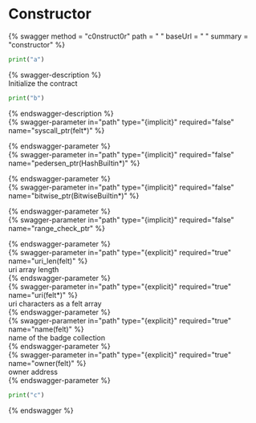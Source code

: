 
Constructor
===========
  
{% swagger method = "c0nstruct0r" path = " " baseUrl = " " summary = "constructor" %} 

```python
print("a")
```

{% swagger-description %}  
Initialize the contract

```python
print("b")
```
{% endswagger-description %}  
{% swagger-parameter in="path" type="{implicit}" required="false" name="syscall_ptr(felt*)" %}  
  
{% endswagger-parameter %}  
{% swagger-parameter in="path" type="{implicit}" required="false" name="pedersen_ptr(HashBuiltin*)" %}  
  
{% endswagger-parameter %}  
{% swagger-parameter in="path" type="{implicit}" required="false" name="bitwise_ptr(BitwiseBuiltin*)" %}  
  
{% endswagger-parameter %}  
{% swagger-parameter in="path" type="{implicit}" required="false" name="range_check_ptr" %}  
  
{% endswagger-parameter %}  
{% swagger-parameter in="path" type="{explicit}" required="true" name="uri_len(felt)" %}  
uri array length  
{% endswagger-parameter %}  
{% swagger-parameter in="path" type="{explicit}" required="true" name="uri(felt*)" %}  
uri characters as a felt array  
{% endswagger-parameter %}  
{% swagger-parameter in="path" type="{explicit}" required="true" name="name(felt)" %}  
name of the badge collection  
{% endswagger-parameter %}  
{% swagger-parameter in="path" type="{explicit}" required="true" name="owner(felt)" %}  
owner address  
{% endswagger-parameter %}  

```python
print("c")
```
{% endswagger %}